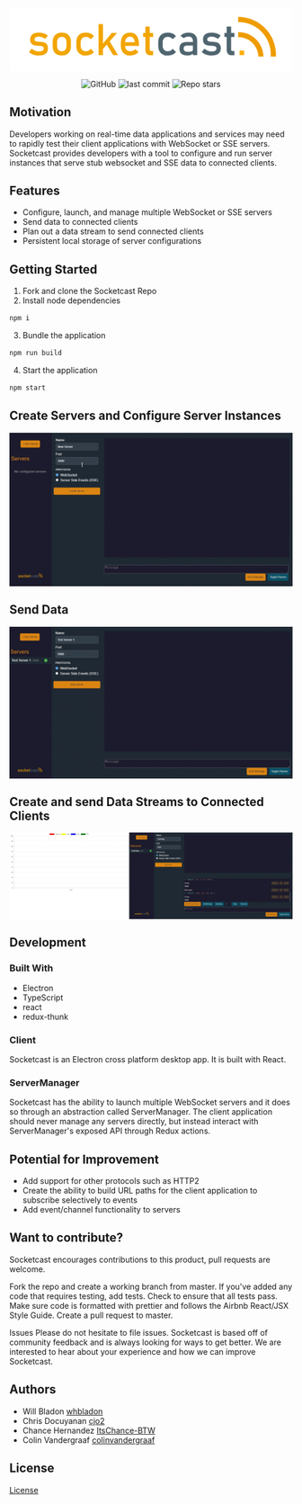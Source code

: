 
<p align="center">
<img 
  align="center"
  src = "./assets/socketcast_logo.png"
/>
</p>

<p align="center">
  <img alt="GitHub" src="https://img.shields.io/github/license/oslabs-beta/projectArtemis?color=blue">
  <img alt="last commit" src="https://img.shields.io/github/last-commit/oslabs-beta/socketcast?color=%3327d3af">
  <img alt="Repo stars" src="https://img.shields.io/github/stars/oslabs-beta/socketcast?logoColor=%2334495e&style=social"> 
</p>


## Motivation
Developers working on real-time data applications and services may need to rapidly test their client applications with WebSocket or SSE servers. Socketcast provides developers with a tool to configure and run server instances that serve stub websocket and SSE data to connected clients.

## Features
* Configure, launch, and manage multiple WebSocket or SSE servers
* Send data to connected clients
* Plan out a data stream to send connected clients
* Persistent local storage of server configurations

## Getting Started

1. Fork and clone the Socketcast Repo
2. Install node dependencies
```bash
npm i
```
3. Bundle the application
```js
npm run build
```
4. Start the application

```bash
npm start
```

## Create Servers and Configure Server Instances
<img 
  align="center"
  src = "./assets/CreateStopStartDelete.gif"
/>

## Send Data
<img 
  align="center"
  src = "./assets/EmitMessages.gif"
/>


## Create and send Data Streams to Connected Clients
<img 
  align="center"
  src = "./assets/PlannedResponse.gif"
/>

## Development
### Built With
* Electron
* TypeScript
* react
* redux-thunk

### Client
Socketcast is an Electron cross platform desktop app. It is built with React.

### ServerManager
Socketcast has the ability to launch multiple WebSocket servers and it does so through an abstraction called ServerManager. The client application should never manage any servers directly, but instead interact with ServerManager's exposed API through Redux actions. 

## Potential for Improvement
* Add support for other protocols such as HTTP2
* Create the ability to build URL paths for the client application to subscribe selectively to events
* Add event/channel functionality to servers

## Want to contribute?
Socketcast encourages contributions to this product, pull requests are welcome.

Fork the repo and create a working branch from master.
If you've added any code that requires testing, add tests.
Check to ensure that all tests pass.
Make sure code is formatted with prettier and follows the Airbnb React/JSX Style Guide.
Create a pull request to master.

Issues
Please do not hesitate to file issues. Socketcast is based off of community feedback and is always looking for ways to get better. We are interested to hear about your experience and how we can improve Socketcast.


## Authors
* Will Bladon [whbladon](https://github.com/whbladon)
* Chris Docuyanan [cjo2](https://github.com/cjo2)
* Chance Hernandez [ItsChance-BTW](https://github.com/ItsChance-BTW)
* Colin Vandergraaf [colinvandergraaf](https://github.com/colinvandergraaf)

## License
[License](https://github.com/oslabs-beta/socketcast/LICENSE)
